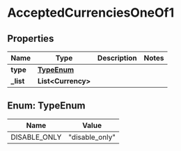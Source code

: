 

# AcceptedCurrenciesOneOf1


## Properties

| Name | Type | Description | Notes |
|------------ | ------------- | ------------- | -------------|
|**type** | [**TypeEnum**](#TypeEnum) |  |  |
|**_list** | **List&lt;Currency&gt;** |  |  |



## Enum: TypeEnum

| Name | Value |
|---- | -----|
| DISABLE_ONLY | &quot;disable_only&quot; |



